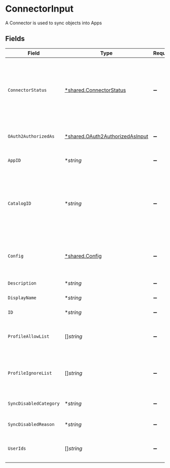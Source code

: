 # ConnectorInput

A Connector is used to sync objects into Apps


## Fields

| Field                                                                                                                                                                            | Type                                                                                                                                                                             | Required                                                                                                                                                                         | Description                                                                                                                                                                      |
| -------------------------------------------------------------------------------------------------------------------------------------------------------------------------------- | -------------------------------------------------------------------------------------------------------------------------------------------------------------------------------- | -------------------------------------------------------------------------------------------------------------------------------------------------------------------------------- | -------------------------------------------------------------------------------------------------------------------------------------------------------------------------------- |
| `ConnectorStatus`                                                                                                                                                                | [*shared.ConnectorStatus](../../../pkg/models/shared/connectorstatus.md)                                                                                                         | :heavy_minus_sign:                                                                                                                                                               | The status field on the connector is used to track the status of the connectors sync, and when syncing last started, completed, or caused the connector to update.               |
| `OAuth2AuthorizedAs`                                                                                                                                                             | [*shared.OAuth2AuthorizedAsInput](../../../pkg/models/shared/oauth2authorizedasinput.md)                                                                                         | :heavy_minus_sign:                                                                                                                                                               | OAuth2AuthorizedAs tracks the user that OAuthed with the connector.                                                                                                              |
| `AppID`                                                                                                                                                                          | **string*                                                                                                                                                                        | :heavy_minus_sign:                                                                                                                                                               | The id of the app the connector is associated with.                                                                                                                              |
| `CatalogID`                                                                                                                                                                      | **string*                                                                                                                                                                        | :heavy_minus_sign:                                                                                                                                                               | The catalogId describes which catalog entry this connector is an instance of. For example, every Okta connector will have the same catalogId indicating it is an Okta connector. |
| `Config`                                                                                                                                                                         | [*shared.Config](../../../pkg/models/shared/config.md)                                                                                                                           | :heavy_minus_sign:                                                                                                                                                               | Contains an arbitrary serialized message along with a @type that describes the type of the serialized message.                                                                   |
| `Description`                                                                                                                                                                    | **string*                                                                                                                                                                        | :heavy_minus_sign:                                                                                                                                                               | The description of the connector.                                                                                                                                                |
| `DisplayName`                                                                                                                                                                    | **string*                                                                                                                                                                        | :heavy_minus_sign:                                                                                                                                                               | The display name of the connector.                                                                                                                                               |
| `ID`                                                                                                                                                                             | **string*                                                                                                                                                                        | :heavy_minus_sign:                                                                                                                                                               | The id of the connector.                                                                                                                                                         |
| `ProfileAllowList`                                                                                                                                                               | []*string*                                                                                                                                                                       | :heavy_minus_sign:                                                                                                                                                               | List of profile attributes to sync, when set only these attributes will be synced                                                                                                |
| `ProfileIgnoreList`                                                                                                                                                              | []*string*                                                                                                                                                                       | :heavy_minus_sign:                                                                                                                                                               | List of profile attributes to ignore (not sync), when set other attributes will be synced, but these will not.                                                                   |
| `SyncDisabledCategory`                                                                                                                                                           | **string*                                                                                                                                                                        | :heavy_minus_sign:                                                                                                                                                               | The category of the connector sync that was disabled.                                                                                                                            |
| `SyncDisabledReason`                                                                                                                                                             | **string*                                                                                                                                                                        | :heavy_minus_sign:                                                                                                                                                               | The reason the connector sync was disabled.                                                                                                                                      |
| `UserIds`                                                                                                                                                                        | []*string*                                                                                                                                                                       | :heavy_minus_sign:                                                                                                                                                               | The userIds field is used to define the integration owners of the connector.                                                                                                     |